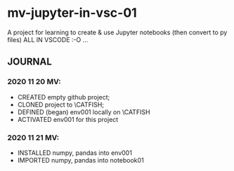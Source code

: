 # mv-jupyter-in-vsc-01
A project for learning to create &amp; use Jupyter notebooks (then convert to py files) ALL IN VSCODE :-O ... 

## JOURNAL

### 2020 11 20 MV: 
- CREATED empty github project; 
- CLONED project to \\CATFISH; 
- DEFINED (began) env001 locally on \\CATFISH
- ACTIVATED env001 for this project

### 2020 11 21 MV: 
- INSTALLED numpy, pandas into env001
- IMPORTED numpy, pandas into notebook01
